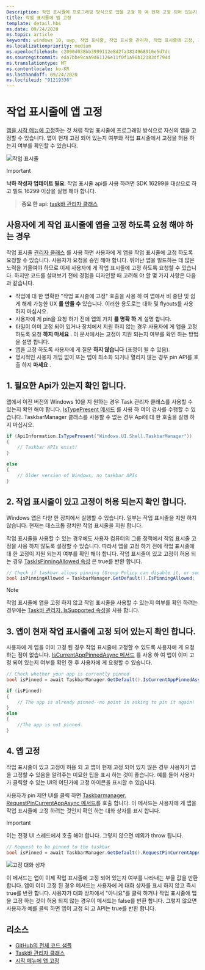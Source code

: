 ```yaml
---
Description: 작업 표시줄에 프로그래밍 방식으로 앱을 고정 하 여 현재 고정 되어 있는지 확인할 bnd 수 있습니다.
title: 작업 표시줄에 앱 고정
template: detail.hbs
ms.date: 09/24/2020
ms.topic: article
keywords: windows 10, uwp, 작업 표시줄, 작업 표시줄 관리자, 작업 표시줄에 고정, 기본 타일
ms.localizationpriority: medium
ms.openlocfilehash: c2090d038bb3999112e8d2fa3824968916e5d7dc
ms.sourcegitcommit: eda7bbe9caa9d61126e11f0f1a98b12183df794d
ms.translationtype: MT
ms.contentlocale: ko-KR
ms.lasthandoff: 09/24/2020
ms.locfileid: "91219336"
---
```

# <a name="pin-your-app-to-the-taskbar"></a>작업 표시줄에 앱 고정

[앱을 시작 메뉴에 고정](tiles-and-notifications/primary-tile-apis.md)하는 것 처럼 작업 표시줄에 프로그래밍 방식으로 자신의 앱을 고정할 수 있습니다. 앱이 현재 고정 되어 있는지 여부와 작업 표시줄에서 고정을 허용 하는지 여부를 확인할 수 있습니다. 

![작업 표시줄](images/taskbar/taskbar.png)

> [!IMPORTANT]
> **낙하 작성자 업데이트 필요**: 작업 표시줄 api를 사용 하려면 SDK 16299을 대상으로 하 고 빌드 16299 이상을 실행 해야 합니다.

> **중요 한 api**: [task바 관리자 클래스](/uwp/api/windows.ui.shell.taskbarmanager) 


## <a name="when-should-you-ask-the-user-to-pin-your-app-to-the-taskbar"></a>사용자에 게 작업 표시줄에 앱을 고정 하도록 요청 해야 하는 경우 

작업 표시줄 [관리자 클래스](/uwp/api/windows.ui.shell.taskbarmanager) 를 사용 하면 사용자에 게 앱을 작업 표시줄에 고정 하도록 요청할 수 있습니다. 사용자가 요청을 승인 해야 합니다. 뛰어난 앱을 빌드하는 데 많은 노력을 기울여야 하므로 이제 사용자에 게 작업 표시줄에 고정 하도록 요청할 수 있습니다. 하지만 코드를 살펴보기 전에 경험을 디자인할 때 고려해 야 할 몇 가지 사항은 다음과 같습니다.

* 작업에 대 한 명확한 "작업 표시줄에 고정" 호출을 사용 하 여 앱에서 비 중단 및 쉽게 해제 가능한 UX **를 만들 수** 있습니다. 이러한 용도로는 대화 및 flyouts를 사용 하지 마십시오. 
* 사용자에 게 pin을 요청 하기 전에 앱의 가치 **를 명확 하** 게 설명 합니다.
* 타일이 이미 고정 되어 있거나 장치에서 지원 하지 않는 경우 사용자에 게 앱을 고정 하도록 요청 **하지 마세요** . 이 문서에서는 고정이 지원 되는지 여부를 확인 하는 방법을 설명 합니다.
* 앱을 고정 하도록 사용자에 게 질문 **하지 않습니다** (표정이 될 수 있음).
* 명시적인 사용자 개입 없이 또는 앱이 최소화 되거나 열리지 않는 경우 pin API를 호출 하지 **마세요** .


## <a name="1-check-whether-the-required-apis-exist"></a>1. 필요한 Api가 있는지 확인 합니다.

앱에서 이전 버전의 Windows 10을 지 원하는 경우 Task 관리자 클래스를 사용할 수 있는지 확인 해야 합니다. [IsTypePresent 메서드](/uwp/api/windows.foundation.metadata.apiinformation#Windows_Foundation_Metadata_ApiInformation_IsTypePresent_System_String_) 를 사용 하 여이 검사를 수행할 수 있습니다. TaskbarManager 클래스를 사용할 수 없는 경우 Api에 대 한 호출을 실행 하지 마십시오.

```csharp
if (ApiInformation.IsTypePresent("Windows.UI.Shell.TaskbarManager"))
{
    // Taskbar APIs exist!
}

else
{
    // Older version of Windows, no taskbar APIs
}
```


## <a name="2-check-whether-taskbar-is-present-and-allows-pinning"></a>2. 작업 표시줄이 있고 고정이 허용 되는지 확인 합니다.

Windows 앱은 다양 한 장치에서 실행할 수 있습니다. 일부는 작업 표시줄을 지원 하지 않습니다. 현재는 데스크톱 장치만 작업 표시줄을 지원 합니다. 

작업 표시줄을 사용할 수 있는 경우에도 사용자 컴퓨터의 그룹 정책에서 작업 표시줄 고정을 사용 하지 않도록 설정할 수 있습니다. 따라서 앱을 고정 하기 전에 작업 표시줄에 대 한 고정이 지원 되는지 여부를 확인 해야 합니다. 작업 표시줄이 있고 고정이 허용 되는 경우 [TaskIsPinningAllowed 속성](/uwp/api/windows.ui.shell.taskbarmanager.IsPinningAllowed) 은 true를 반환 합니다. 

```csharp
// Check if taskbar allows pinning (Group Policy can disable it, or some device families don't have taskbar)
bool isPinningAllowed = TaskbarManager.GetDefault().IsPinningAllowed;
```

> [!NOTE]
> 작업 표시줄에 앱을 고정 하지 않고 작업 표시줄을 사용할 수 있는지 여부를 확인 하려는 경우에는 [Task바 관리자. IsSupported 속성](/uwp/api/windows.ui.shell.taskbarmanager.IsSupported)을 사용 합니다.


## <a name="3-check-whether-your-app-is-currently-pinned-to-the-taskbar"></a>3. 앱이 현재 작업 표시줄에 고정 되어 있는지 확인 합니다.

사용자에 게 앱을 이미 고정 된 경우 작업 표시줄에 고정할 수 있도록 사용자에 게 요청 하는 점이 없습니다. [IsCurrentAppPinnedAsync 메서드](/uwp/api/windows.ui.shell.taskbarmanager.IsCurrentAppPinnedAsync) 를 사용 하 여 앱이 이미 고정 되어 있는지 여부를 확인 한 후 사용자에 게 요청할 수 있습니다.

```csharp
// Check whether your app is currently pinned
bool isPinned = await TaskbarManager.GetDefault().IsCurrentAppPinnedAsync();

if (isPinned)
{
    // The app is already pinned--no point in asking to pin it again!
}
else 
{
    //The app is not pinned. 
}
```


##  <a name="4-pin-your-app"></a>4. 앱 고정

작업 표시줄이 있고 고정이 허용 되 고 앱이 현재 고정 되어 있지 않은 경우 사용자가 앱을 고정할 수 있음을 알려주는 미묘한 팁을 표시 하는 것이 좋습니다. 예를 들어 사용자가 클릭할 수 있는 UI의 어딘가에 고정 아이콘을 표시할 수 있습니다. 

사용자가 pin 제안 UI를 클릭 하면 [Taskbarmanager. RequestPinCurrentAppAsync 메서드](/uwp/api/windows.ui.shell.taskbarmanager.RequestPinCurrentAppAsync)를 호출 합니다. 이 메서드는 사용자에 게 앱을 작업 표시줄에 고정 하려는 것인지 확인 하는 대화 상자를 표시 합니다.

> [!IMPORTANT]
> 이는 전경 UI 스레드에서 호출 해야 합니다. 그렇지 않으면 예외가 throw 됩니다.

```csharp
// Request to be pinned to the taskbar
bool isPinned = await TaskbarManager.GetDefault().RequestPinCurrentAppAsync();
```

![고정 대화 상자](images/taskbar/pin-dialog.png)

이 메서드는 앱이 이제 작업 표시줄에 고정 되어 있는지 여부를 나타내는 부울 값을 반환 합니다. 앱이 이미 고정 된 경우 메서드는 사용자에 게 대화 상자를 표시 하지 않고 즉시 true를 반환 합니다. 사용자가 대화 상자에서 "아니요"를 클릭 하거나 작업 표시줄에 앱을 고정 하는 것이 허용 되지 않는 경우이 메서드는 false를 반환 합니다. 그렇지 않으면 사용자가 예를 클릭 하면 앱이 고정 되 고 API는 true를 반환 합니다.


## <a name="resources"></a>리소스

* [GitHub의 전체 코드 샘플](https://github.com/WindowsNotifications/quickstart-pin-to-taskbar)
* [Task바 관리자 클래스](/uwp/api/windows.ui.shell.taskbarmanager)
* [시작 메뉴에 앱 고정](tiles-and-notifications/primary-tile-apis.md)
